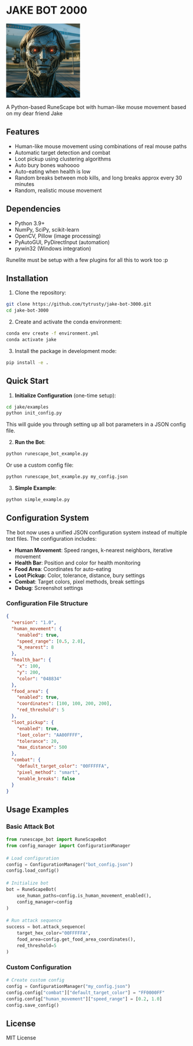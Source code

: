 # JAKE BOT 2000

<img src="robo-jake.png" alt="Robo Jake" width="200"/>

A Python-based RuneScape bot with human-like mouse movement based on my dear friend Jake

## Features

- Human-like mouse movement using combinations of real mouse paths
- Automatic target detection and combat
- Loot pickup using clustering algorithms
- Auto bury bones wahoooo
- Auto-eating when health is low
- Random breaks between mob kills, and long breaks approx every 30 minutes
- Random, realistic mouse movement  

## Dependencies

- Python 3.9+
- NumPy, SciPy, scikit-learn
- OpenCV, Pillow (image processing)
- PyAutoGUI, PyDirectInput (automation)
- pywin32 (Windows integration)

Runelite must be setup with a few plugins for all this to work too :p

## Installation

1. Clone the repository:
```bash
git clone https://github.com/tytrusty/jake-bot-3000.git
cd jake-bot-3000
```

2. Create and activate the conda environment:
```bash
conda env create -f environment.yml
conda activate jake
```

3. Install the package in development mode:
```bash
pip install -e .
```

## Quick Start

1. **Initialize Configuration** (one-time setup):
```bash
cd jake/examples
python init_config.py
```
This will guide you through setting up all bot parameters in a JSON config file.

2. **Run the Bot**:
```bash
python runescape_bot_example.py
```

Or use a custom config file:
```bash
python runescape_bot_example.py my_config.json
```

3. **Simple Example**:
```bash
python simple_example.py
```

## Configuration System

The bot now uses a unified JSON configuration system instead of multiple text files. The configuration includes:

- **Human Movement**: Speed ranges, k-nearest neighbors, iterative movement
- **Health Bar**: Position and color for health monitoring
- **Food Area**: Coordinates for auto-eating
- **Loot Pickup**: Color, tolerance, distance, bury settings
- **Combat**: Target colors, pixel methods, break settings
- **Debug**: Screenshot settings

### Configuration File Structure

```json
{
  "version": "1.0",
  "human_movement": {
    "enabled": true,
    "speed_range": [0.5, 2.0],
    "k_nearest": 8
  },
  "health_bar": {
    "x": 100,
    "y": 200,
    "color": "048834"
  },
  "food_area": {
    "enabled": true,
    "coordinates": [100, 100, 200, 200],
    "red_threshold": 5
  },
  "loot_pickup": {
    "enabled": true,
    "loot_color": "AA00FFFF",
    "tolerance": 20,
    "max_distance": 500
  },
  "combat": {
    "default_target_color": "00FFFFFA",
    "pixel_method": "smart",
    "enable_breaks": false
  }
}
```

## Usage Examples

### Basic Attack Bot
```python
from runescape_bot import RuneScapeBot
from config_manager import ConfigurationManager

# Load configuration
config = ConfigurationManager("bot_config.json")
config.load_config()

# Initialize bot
bot = RuneScapeBot(
    use_human_paths=config.is_human_movement_enabled(),
    config_manager=config
)

# Run attack sequence
success = bot.attack_sequence(
    target_hex_color="00FFFFFA",
    food_area=config.get_food_area_coordinates(),
    red_threshold=5
)
```

### Custom Configuration
```python
# Create custom config
config = ConfigurationManager("my_config.json")
config.config["combat"]["default_target_color"] = "FF0000FF"
config.config["human_movement"]["speed_range"] = [0.2, 1.0]
config.save_config()
```

## License

MIT License 